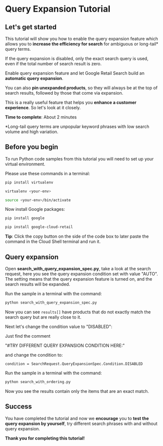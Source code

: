 # **Query Expansion Tutorial**

## Let's get started

This tutorial will show you how to enable the query expansion feature which allows you to **increase the efficiency for search** for ambiguous or long-tail* query terms. 

If the query expansion is disabled, only the exact search query is used, even if the total number of search result is zero.

Enable query expansion feature and let Google Retail Search build an **automatic query expansion**.

You can also **pin unexpanded products**, so they will always be at the top of search results, followed by those that come via expansion.

This is a really useful feature that helps you **enhance a customer experience**. So let's look at it closely.

**Time to complete**: About 2 minutes


*Long-tail query terms are unpopular keyword phrases with low search volume and high variation.

## Before you begin

To run Python code samples from this tutorial you will need to set up your virtual environment.

Please use these commands in a terminal:
```bash
pip install virtualenv
```
```bash
virtualenv <your-env>
```
```bash
source <your-env>/bin/activate
```
Now install Google packages:
```bash
pip install google
```
```bash
pip install google-cloud-retail
```

**Tip**: Click the copy button on the side of the code box to later paste the command in the Cloud Shell terminal and run it.


## Query expansion

Open **search_with_query_expansion_spec.py**, take a look at the search request, here you see the query expansion condition set with value "AUTO". The setting means that the query expansion feature is turned on, and the search results will be expanded.

Run the sample in a terminal with the command:
```bash
python search_with_query_expansion_spec.py
```

Now you can see ```results[]``` have products that do not exactly match the search query but are really close to it.

Next let's change the condition value to "DISABLED":

Just find the comment 

 "#TRY DIFFERENT QUERY EXPANSION CONDITION HERE:"

and change the condition to: 

```condition = SearchRequest.QueryExpansionSpec.Condition.DISABLED```

Run the sample in a terminal with the command:
```bash
python search_with_ordering.py
```

Now you see the results contain only the items that are an exact match.

## Success 

You have completed the tutorial and now we **encourage** you to **test the query expansion by yourself**, try different search phrases with and without query expansion.

**Thank you for completing this tutorial!**
